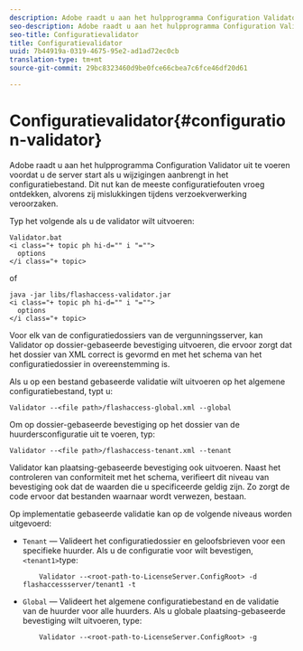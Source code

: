 ```yaml
---
description: Adobe raadt u aan het hulpprogramma Configuration Validator uit te voeren voordat u de server start als u wijzigingen aanbrengt in het configuratiebestand. Dit nut kan de meeste configuratiefouten vroeg ontdekken, alvorens zij mislukkingen tijdens verzoekverwerking veroorzaken.
seo-description: Adobe raadt u aan het hulpprogramma Configuration Validator uit te voeren voordat u de server start als u wijzigingen aanbrengt in het configuratiebestand. Dit nut kan de meeste configuratiefouten vroeg ontdekken, alvorens zij mislukkingen tijdens verzoekverwerking veroorzaken.
seo-title: Configuratievalidator
title: Configuratievalidator
uuid: 7b44919a-0319-4675-95e2-ad1ad72ec0cb
translation-type: tm+mt
source-git-commit: 29bc8323460d9be0fce66cbea7c6fce46df20d61

---
```



# Configuratievalidator{#configuration-validator}

Adobe raadt u aan het hulpprogramma Configuration Validator uit te voeren voordat u de server start als u wijzigingen aanbrengt in het configuratiebestand. Dit nut kan de meeste configuratiefouten vroeg ontdekken, alvorens zij mislukkingen tijdens verzoekverwerking veroorzaken.

Typ het volgende als u de validator wilt uitvoeren:

```
Validator.bat  
<i class="+ topic ph hi-d="" i "="">
  options  
</i class="+ topic>
```

of

```
java -jar libs/flashaccess-validator.jar  
<i class="+ topic ph hi-d="" i "="">
  options 
</i class="+ topic>
```

Voor elk van de configuratiedossiers van de vergunningsserver, kan Validator op dossier-gebaseerde bevestiging uitvoeren, die ervoor zorgt dat het dossier van XML correct is gevormd en met het schema van het configuratiedossier in overeenstemming is.

Als u op een bestand gebaseerde validatie wilt uitvoeren op het algemene configuratiebestand, typt u:

```
Validator --<file path>/flashaccess-global.xml --global
```

Om op dossier-gebaseerde bevestiging op het dossier van de huurdersconfiguratie uit te voeren, typ:

```
Validator --<file path>/flashaccess-tenant.xml --tenant
```

Validator kan plaatsing-gebaseerde bevestiging ook uitvoeren. Naast het controleren van conformiteit met het schema, verifieert dit niveau van bevestiging ook dat de waarden die u specificeerde geldig zijn. Zo zorgt de code ervoor dat bestanden waarnaar wordt verwezen, bestaan.

Op implementatie gebaseerde validatie kan op de volgende niveaus worden uitgevoerd:

* `Tenant` — Valideert het configuratiedossier en geloofsbrieven voor een specifieke huurder. Als u de configuratie voor wilt bevestigen, `<tenant1>`type:

   ```
       Validator --<root-path-to-LicenseServer.ConfigRoot> -d flashaccessserver/tenant1 -t
   ```

* `Global` — Valideert het algemene configuratiebestand en de validatie van de huurder voor alle huurders. Als u globale plaatsing-gebaseerde bevestiging wilt uitvoeren, type:

   ```
       Validator --<root-path-to-LicenseServer.ConfigRoot> -g
   ```

